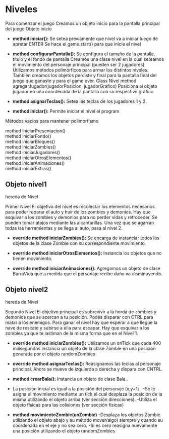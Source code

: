 # Niveles
Para comenzar el juego Creamos un objeto inicio para la pantalla principal del juego
Objeto inicio

*  **method iniciar():**
Se setea previamente que nivel va a iniciar luego de apretar ENTER
Se hace el game.start() para que inicie el nivel

* **method configurarPantalla():**
Se configura el tamaño de la pantalla, título y el fondo de pantalla
Creamos una clase nivel en la cual seteamos el movimiento del personaje principal (pueden ser 2 jugadores), Utilizamos métodos polimórficos para armar los distintos niveles.
También creamos los objetos perdiste y final para la pantalla final del juego que ganaste y para el game over.
Class Nivel
method agregarJugador(jugadorPosicion, jugadorGrafico)
Posiciona al objeto jugador en una coordenada de la pantalla con su respectivo gráfico

* **method asignarTeclas():**
Setea las teclas de los jugadores 1 y 2.

* **method iniciar():**
Permite iniciar el nivel el program

Métodos vacíos para mantener polimorfismo

method iniciarPresentacion()    
method iniciarFondo()    
method iniciarBloques()      
method iniciarZombies()      
method iniciarJugadores()        
method iniciarOtrosElementos()      
method iniciarAnimaciones()       
method iniciarExtras()      

## Objeto nivel1
hereda de Nivel

Primer Nivel
El objetivo del nivel es recolectar los elementos necesarios para poder reparar el auto y huir de los zombies y demonios. Hay que esquivar a los zombies y demonios para no perder vidas y retroceder. Se pueden tomar atajos mediante las alcantarillas. Una vez que se agarran todas las herramientas y se llega al auto, pasa al nivel 2. 

* **override method iniciarZombies():** 
Se encarga de instanciar todos los objetos de la clase Zombie con su correspondiente movimiento.

* **override method iniciarOtrosElementos():** 
Instancia los objetos que no tienen movimiento.

* **override method iniciarAnimaciones():**
Agregamos un objeto de clase BarraVida que a medida que el personaje recibe daño va disminuyendo.

## Objeto nivel2
hereda de Nivel

Segundo Nivel
El objetivo principal es sobrevivir a la horda de zombies y demonios que se acercan a tu posición. Podés disparar con CTRL para matar a los enemigos. Para ganar el nivel hay que esperar a que llegue la nave de rescate y subirse a ella para escapar. Hay que esquivar a los zombies ya que te lastiman de la misma forma que en el Nivel 1. 


* **override method iniciarZombies():**
Utilizamos un onTick que cada 400 milisegundos instancia un objeto de la clase Zombie en una posición generada por el objeto randomZombies

* **override method asignarTeclas():**
Reasignamos las teclas al personaje principal. Ahora se mueve de izquierda a derecha y dispara con CNTRL. 

* **method crearBala():**
Instancia un objeto de clase Bala..
- La posición inicial es igual a la posición del personaje (x,y+1) .
-Se le asigna el movimiento mediante un tick el cual desplaza la posición de la misma utilizando el objeto arriba (ver sección direcciones). 
-Utiliza el objeto físicas para las colisiones (ver sección físicas)

* **method movimientoZombie(unZombie)**
-Desplaza los objetos Zombie utilizando el objeto abajo y su método mover(algo) siempre y cuando su coordenada en el eje y no sea cero. 
-Si es cero reasigna nuevamente una posición utilizando el objeto randomZombies 
